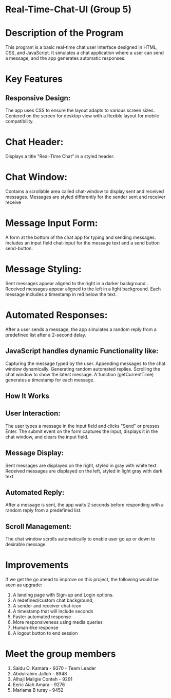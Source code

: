 # Real-Time-Chat-UI (Group 5)

# Description of the Program

This program is a basic real-time chat user interface designed in HTML, CSS, and JavaScript. 
It simulates a chat application where a user can send a message, and the app generates automatic responses.
# Key Features
## Responsive Design:
The app uses CSS to ensure the layout adapts to various screen sizes.
Centered on the screen for desktop view with a flexible layout for mobile compatibility.
# Chat Header:
Displays a title "Real-Time Chat" in a styled header.
# Chat Window:
Contains a scrollable area called chat-window to display sent and received messages.
Messages are styled differently for the sender sent and receiver receive
# Message Input Form:
A form at the bottom of the chat app for typing and sending messages.
Includes an input field chat-input for the message text and a send button send-button.
# Message Styling:
Sent messages appear aligned to the right in a darker background .
Received messages appear aligned to the left in a light background.
Each message includes a timestamp in red below the text.
# Automated Responses:
After a user sends a message, the app simulates a random reply from a predefined list after a 2-second delay.
## JavaScript handles dynamic Functionality like:
Capturing the message typed by the user.
Appending messages to the chat window dynamically.
Generating random automated replies.
Scrolling the chat window to show the latest message.
A function (getCurrentTime) generates a timestamp for each message.
## How It Works
## User Interaction:
The user types a message in the input field and clicks "Send" or presses Enter.
The submit event on the form captures the input, displays it in the chat window, and clears the input field.
## Message Display:
Sent messages are displayed on the right, styled in gray with white text.
Received messages are displayed on the left, styled in light gray with dark text.
## Automated Reply:
After a message is sent, the app waits 2 seconds before responding with a random reply from a predefined list.
## Scroll Management:
The chat window scrolls automatically to enable user go up or down to desirable message.

# Improvements
If we get the go ahead to improve on this project, the following would be seen as upgrade:
1.	A landing page with Sign-up and Login options.
2.	A redefined/custom chat background,
3.	A sender and receiver chat-icon
4.	A timestamp that will include seconds
5.	Faster automated response
6.	More responsiveness using media queries
7.	Human-like response
8.	A logout button to end session

# Meet the group members
1. Saidu O. Kamara       - 9370 - Team Leader
2. Abdulrahim	Jalloh     - 8948
3. Alhaji Maligie	Conteh - 9291
4. Eeric  Aiah Amara     - 9276
5. Mariama B	turay      - 9452	


